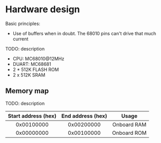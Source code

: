 # Hardware design

Basic principles:
- Use of buffers when in doubt. The 68010 pins can't drive that much current 

TODO: description

- CPU: MC68010@12MHz
- DUART: MC68681
- 2 * 512K FLASH ROM
- 2 x 512K SRAM


## Memory map

TODO: description

| Start address (hex) | End address (hex) | Usage                              |
|:-------------------:|:-----------------:|:----------------------------------:|
|0x00100000           |0x00200000         | Onboard RAM                        |
|0x00000000           |0x00100000         | Onboard ROM                        |